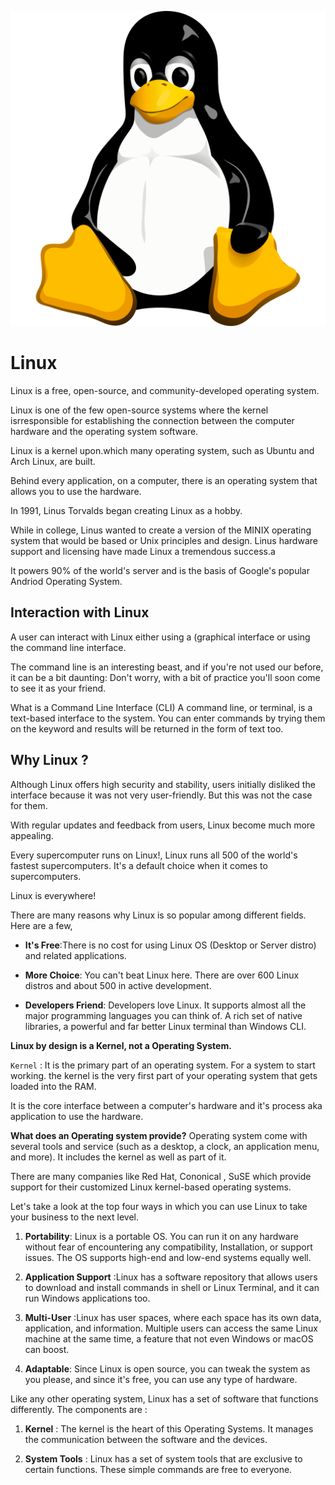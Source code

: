 ![linux logo]( https://github.com/aniketchavan2211/Journey-start-from-here/blob/master/Images/linux.png)
# Linux

 Linux is a free, open-source, and community-developed operating
 system.
 
 Linux is one of the few open-source systems where the kernel 
 isrresponsible for establishing the connection between the
 computer hardware and the operating system software.

 Linux is a kernel upon.which many operating system, such as Ubuntu
 and Arch Linux, are built.

 Behind every application, on a computer, there is an operating
 system that allows you to use the hardware.

 In 1991, Linus Torvalds began creating Linux as a hobby.

 While in college, Linus wanted to create a version of the MINIX
 operating system that would be based or Unix principles and
 design. Linus hardware support and licensing have made
 Linux a tremendous success.a
 
 It powers 90% of the world's server and is the basis of Google's
 popular Andriod Operating System.


## Interaction with Linux

  A user can interact with Linux either using a (graphical interface
  or using the command line interface.

  The command line is an interesting beast, and if you're not used
  our before, it can be a bit daunting: Don't worry, with a bit
  of practice you'll soon come to see it as your friend.

  What is a Command Line Interface (CLI) A command line, or
  terminal, is a text-based interface to the system. You
  can enter commands by trying them on the keyword and results
  will be returned in the form of text too.

## Why Linux ?

 Although Linux offers high security and stability,
 users initially disliked the interface because
 it was not very user-friendly. But this was 
 not the case for them.

 With regular updates and feedback from users,
 Linux become much more appealing.

 Every supercomputer runs on Linux!, Linux
 runs all 500 of the world's fastest supercomputers.
 It's a default choice when it comes to supercomputers.

 Linux is everywhere!

 There are many reasons why Linux is so popular
 among different fields. Here are a few,

 - **It's Free**:There is no cost for using Linux 
 OS (Desktop or Server distro) and related 
 applications.
 - **More Choice**: You can't beat Linux here.
 There are over 600 Linux distros and about 500
 in active development.

 - **Developers Friend**: Developers love Linux.
 It supports almost all the major programming
 languages you can think of. A rich set of native
 libraries, a powerful and far better Linux 
 terminal than Windows CLI.

 **Linux by design is a Kernel, not a Operating
 System.**

 `Kernel` :
 It is the primary part of an operating system.
 For a system to start working. the kernel is the
 very first part of your operating system that 
 gets loaded into the RAM.

 It is the core interface between a computer's
 hardware and it's process aka application to
 use the hardware.

 **What does an Operating system provide?**
 Operating system come with several tools and 
 service (such as a desktop, a clock, an application
 menu, and more). It includes the kernel as well
 as part of it.

 There are many companies like Red Hat, Cononical
 , SuSE which provide support for their customized
 Linux kernel-based operating systems.

 Let's take a look at the top four ways in which 
 you can use Linux to take your business to 
 the next level.

 1. **Portability**: Linux is a portable OS. You can
 run it on any hardware without fear of
 encountering any compatibility, Installation,
 or support issues. The OS supports high-end
 and low-end systems equally well.

 2. **Application Support** :Linux has a software
 repository that allows users to download and 
 install commands in shell or Linux Terminal,
 and it can run Windows applications too.

 3. **Multi-User** :Linux has user spaces, where
 each space has its own data, application, and
 information.
 Multiple users can access the same Linux machine
 at the same time, a feature that not even Windows 
 or macOS can boost.

 4. **Adaptable**: Since Linux is open source,
 you can tweak the system as you please, and 
 since it's free, you can use any type of hardware.

 Like any other operating system, Linux has a 
 set of software that functions differently.
 The components are :

 1. **Kernel** : The kernel is the heart of this 
 Operating Systems. It manages the communication
 between the software and the devices.

 2. **System Tools** : Linux has a set of system 
 tools that are exclusive to certain functions.
 These simple commands are free to everyone.







